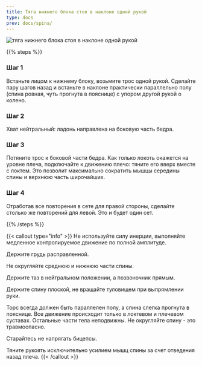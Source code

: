```yaml
---
title: Тяга нижнего блока стоя в наклоне одной рукой
type: docs
prev: docs/spina/
---
```

![тяга нижнего блока стоя в наклоне одной рукой](https://github.com/user-attachments/assets/40201ce6-3c0a-47df-badf-f16b8cd30153)



{{% steps %}}

### Шаг 1
Встаньте лицом к нижнему блоку, возьмите трос одной рукой.
Сделайте пару шагов назад и встаньте в наклоне практически параллельно полу (спина ровная, чуть прогнута в пояснице) с упором другой рукой о колено.

### Шаг 2
Хват нейтральный: ладонь направлена на боковую часть бедра.

### Шаг 3
Потяните трос к боковой части бедра. Как только локоть окажется на уровне плеча, подключайте к движению плечо: тяните его вверх вместе с локтем. Это позволит максимально сократить мышцы середины спины и верхнюю часть широчайших.

### Шаг 4
Отработав все повторения в сете для правой стороны, сделайте столько же повторений для левой.
Это и будет один сет.

{{% /steps %}}

{{< callout type="info" >}}
Не используйте силу инерции, выполняйте медленное контролируемое движение по полной амплитуде.

﻿﻿Держите грудь расправленной.
  
﻿﻿Не округляйте среднюю и нижнюю части спины.
  
﻿﻿Держите таз в нейтральном положении, а позвоночник прямым.
  
Держите спину плоской, не вращайте туловищем при выпрямлении руки.

﻿﻿Торс всегда должен быть параллелен полу, а спина слегка прогнута в пояснице. Все движение происходит только в локтевом и плечевом суставах. Остальные части тела неподвижны.
﻿﻿Не округляйте спину - это травмоопасно.
  
﻿﻿Старайтесь не напрягать бицепсы.
  
Тяните рукоять исключительно усилием мышц спины за счет отведения назад плеча.
{{< /callout >}}
